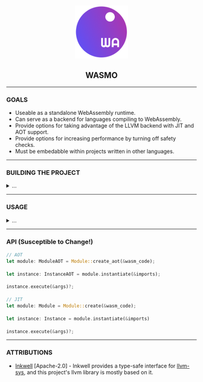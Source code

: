 <div align="center">
    <a href="#" target="_blank">
        <img src="media/wasmo.png" alt="Wasabi Logo" width="140" height="140"></img>
    </a>
</div>


<h2 align="center">WASMO</h2>

--------------

### GOALS
- Useable as a standalone WebAssembly runtime.
- Can serve as a backend for languages compiling to WebAssembly.
- Provide options for taking advantage of the LLVM backend with JIT and AOT support.
- Provide options for increasing performance by turning off safety checks.
- Must be embedabble within projects written in other languages.

--------------

### BUILDING THE PROJECT
<details>
  <summary>...</summary>
  - Stay tuned!

</details>

--------------

### USAGE
<details>
  <summary>...</summary>
  - Stay tuned!

</details>

--------------

### API (Susceptible to Change!)
```rust
// AOT
let module: ModuleAOT = Module::create_aot(&wasm_code);

let instance: InstanceAOT = module.instantiate(&imports);

instance.execute(&args)?;

// JIT
let module: Module = Module::create(&wasm_code);

let instance: Instance = module.instantiate(&imports)

instance.execute(&args)?;
```

--------------

### ATTRIBUTIONS
- [Inkwell](https://github.com/TheDan64/inkwell) [Apache-2.0] - Inkwell provides a type-safe interface for [llvm-sys](https://bitbucket.org/tari/llvm-sys.rs), and this project's llvm library is mostly based on it.
